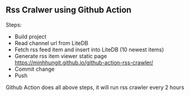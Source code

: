 ## Rss Cralwer using Github Action

Steps:
  - Build project
  - Read channel url from LiteDB
  - Fetch rss feed item and insert into LiteDB (10 newest items)
  - Generate rss item viewer static page https://minhhungit.github.io/github-action-rss-crawler/
  - Commit change
  - Push
  
Github Action does all above steps, it will run rss crawler every 2 hours